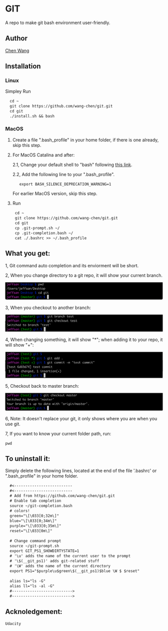 # GIT

  A repo to make git bash environment user-friendly.

## Author
   [Chen Wang](https://wang-chen.github.io)
  
  
## Installation
### Linux
   Simpley Run
   
      cd ~
      git clone https://github.com/wang-chen/git.git
      cd git
      ./install.sh && bash
    
### MacOS
1. Create a file ".bash_profile" in your home folder, if there is one already, skip this step.
    
2. For MacOS Catalina and after:
   
   2.1, Change your default shell to "bash" following [this link](https://support.apple.com/en-us/HT208050).        
   
   2.2, Add the following line to your ".bash_profile". 
   
          export BASH_SILENCE_DEPRECATION_WARNING=1
          
   For earlier MacOS version, skip this step.
  
3. Run 
   
        cd ~
        git clone https://github.com/wang-chen/git.git
        cd git
        cp .git-prompt.sh ~/
        cp .git-completion.bash ~/
        cat ./.bashrc >> ~/.bash_profile

## What you get:
  
  1, Git command auto completion and its enviorment will be short.
  
  2, When you change directory to a git repo, it will show your current branch.
  
  ![Alt text](img/repo.png?raw=true "Title")
  
  3, When you checkout to another branch:
  
   ![Alt text](img/branch.png?raw=true "Title")
   
  4, When changing something, it will show "*"; when adding it to your repo, it will show "+":
  
   ![Alt text](img/change.png?raw=true "Title")
   
  5, Checkout back to master branch:
  
   ![Alt text](img/back.png?raw=true "Title")
   
   
  6, Note: It doesn't replace your git, it only shows where you are when you use git.
  
  7, If you want to know your current folder path, run:
        
    pwd
  
 
      
## To uninstall it:

   Simply delete the following lines, located at the end of the file '.bashrc' or ".bash_profile" in your home folder.

      #<--------------------------
      #<--------------------------
      # Add from https://github.com/wang-chen/git.git
      # Enable tab completion
      source ~/git-completion.bash
      # colors!
      green="\[\033[0;32m\]"
      blue="\[\033[0;34m\]"
      purple="\[\033[0;35m\]"
      reset="\[\033[0m\]"

      # Change command prompt
      source ~/git-prompt.sh
      export GIT_PS1_SHOWDIRTYSTATE=1
      # '\u' adds the name of the current user to the prompt
      # '\$(__git_ps1)' adds git-related stuff
      # '\W' adds the name of the current directory
      export PS1="$purple\u$green\$(__git_ps1)$blue \W $ $reset"

      alias ls="ls -G"
      alias ll="ls -al -G"
      #--------------------------->
      #--------------------------->
      
      
  ## Acknoledgement:
  
    Udacity
     
